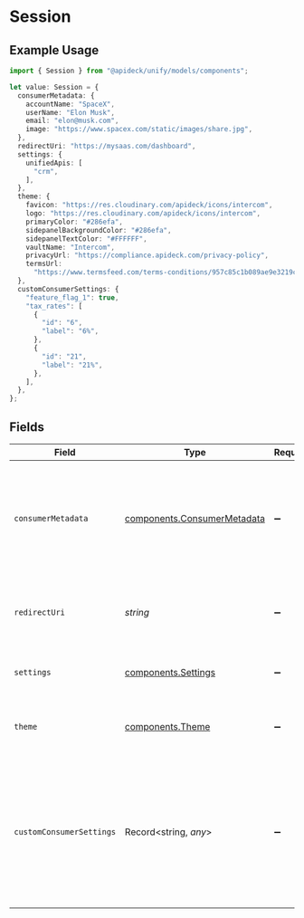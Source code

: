 # Session

## Example Usage

```typescript
import { Session } from "@apideck/unify/models/components";

let value: Session = {
  consumerMetadata: {
    accountName: "SpaceX",
    userName: "Elon Musk",
    email: "elon@musk.com",
    image: "https://www.spacex.com/static/images/share.jpg",
  },
  redirectUri: "https://mysaas.com/dashboard",
  settings: {
    unifiedApis: [
      "crm",
    ],
  },
  theme: {
    favicon: "https://res.cloudinary.com/apideck/icons/intercom",
    logo: "https://res.cloudinary.com/apideck/icons/intercom",
    primaryColor: "#286efa",
    sidepanelBackgroundColor: "#286efa",
    sidepanelTextColor: "#FFFFFF",
    vaultName: "Intercom",
    privacyUrl: "https://compliance.apideck.com/privacy-policy",
    termsUrl:
      "https://www.termsfeed.com/terms-conditions/957c85c1b089ae9e3219c83eff65377e",
  },
  customConsumerSettings: {
    "feature_flag_1": true,
    "tax_rates": [
      {
        "id": "6",
        "label": "6%",
      },
      {
        "id": "21",
        "label": "21%",
      },
    ],
  },
};
```

## Fields

| Field                                                                                                                 | Type                                                                                                                  | Required                                                                                                              | Description                                                                                                           | Example                                                                                                               |
| --------------------------------------------------------------------------------------------------------------------- | --------------------------------------------------------------------------------------------------------------------- | --------------------------------------------------------------------------------------------------------------------- | --------------------------------------------------------------------------------------------------------------------- | --------------------------------------------------------------------------------------------------------------------- |
| `consumerMetadata`                                                                                                    | [components.ConsumerMetadata](../../models/components/consumermetadata.md)                                            | :heavy_minus_sign:                                                                                                    | The metadata of the consumer. This is used to display the consumer in the sidebar. This is optional, but recommended. |                                                                                                                       |
| `redirectUri`                                                                                                         | *string*                                                                                                              | :heavy_minus_sign:                                                                                                    | The URL to redirect the user to after the session has been configured.                                                | https://mysaas.com/dashboard                                                                                          |
| `settings`                                                                                                            | [components.Settings](../../models/components/settings.md)                                                            | :heavy_minus_sign:                                                                                                    | Settings to change the way the Vault is displayed.                                                                    |                                                                                                                       |
| `theme`                                                                                                               | [components.Theme](../../models/components/theme.md)                                                                  | :heavy_minus_sign:                                                                                                    | Theming options to change the look and feel of Vault.                                                                 |                                                                                                                       |
| `customConsumerSettings`                                                                                              | Record<string, *any*>                                                                                                 | :heavy_minus_sign:                                                                                                    | Custom consumer settings that are passed as part of the session.                                                      | {<br/>"feature_flag_1": true,<br/>"tax_rates": [<br/>{<br/>"id": "6",<br/>"label": "6%"<br/>},<br/>{<br/>"id": "21",<br/>"label": "21%"<br/>}<br/>]<br/>} |
